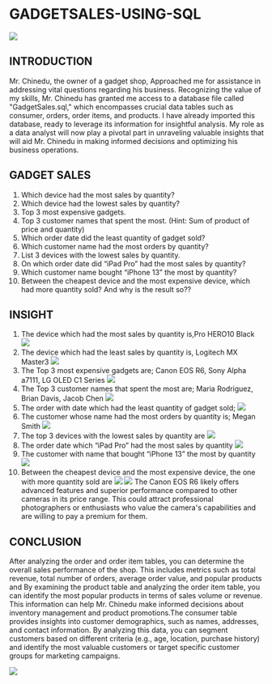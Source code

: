 # GADGETSALES-USING-SQL
![](GADGETS.1.jpg)

## INTRODUCTION
Mr. Chinedu, the owner of a gadget shop, Approached me for assistance in addressing vital questions regarding his business. Recognizing the value of my skills, Mr. Chinedu has granted me access to a database file called "GadgetSales.sql," which encompasses crucial data tables such as consumer, orders, order items, and products. I have already imported this database, ready to leverage its information for insightful analysis. My role as a data analyst will now play a pivotal part in unraveling valuable insights that will aid Mr. Chinedu in making informed decisions and optimizing his business operations.

## GADGET SALES
1. Which device had the most sales by quantity?
2. Which device had the lowest sales by quantity?
3. Top 3 most expensive gadgets.
4. Top 3 customer names that spent the most. (Hint: Sum of product of price and quantity)
5. Which order date did the least quantity of gadget sold?
6. Which customer name had the most orders by quantity?
7. List 3 devices with the lowest sales by quantity.
8. On which order date did “iPad Pro” had the most sales by quantity?
9. Which customer name bought “iPhone 13” the most by quantity?
10. Between the cheapest device and the most expensive device, which had more quantity 
sold? And why is the result so??


## INSIGHT
1. The device which had the most sales by quantity is,Pro HERO10 Black
![](GQ1.JPG.jpg)
2. The device which had the least sales by quantity is, Logitech MX Master3 
![](GQ2.JPEG.jpg)
3. The Top 3 most expensive gadgets are; Canon EOS R6, Sony Alpha a7111, LG OLED C1 Series
![](GQ3.JPEG.jpg)
4. The Top 3 customer names that spent the most are; Maria Rodriguez, Brian Davis, Jacob Chen
 ![](GQ4.JPG.jpg)
5. The order with date which had the least quantity of gadget sold; 
![](QG55.png)
6. The customer whose name had the most orders by quantity is; Megan Smith
![](QG6.JPEG.jpg)
7. The top 3 devices with the lowest sales by quantity are 
 ![](qg77.png)
8. The order date which “iPad Pro” had the most sales by quantity
 ![](gq8888.png)
9. The customer with name that bought “iPhone 13” the most by quantity
 ![](GQ99.png)
10. Between the cheapest device and the most expensive device, the one with more quantity 
sold are
![](GQ10.png)
![](GQ111.png)
The Canon EOS R6 likely offers advanced features and superior performance compared to other cameras in its price range. This could attract professional photographers or enthusiasts who value the camera's capabilities and are willing to pay a premium for them.
## CONCLUSION
After analyzing the order and order item tables, you can determine the overall sales performance of the shop. This includes metrics such as total revenue, total number of orders, average order value, and popular products and By examining the product table and analyzing the order item table, you can identify the most popular products in terms of sales volume or revenue. This information can help Mr. Chinedu make informed decisions about inventory management and product promotions.The consumer table provides insights into customer demographics, such as names, addresses, and contact information. By analyzing this data, you can segment customers based on different criteria (e.g., age, location, purchase history) and identify the most valuable customers or target specific customer groups for marketing campaigns.

![](THANKYOU2.JPEG.jpg)
 
